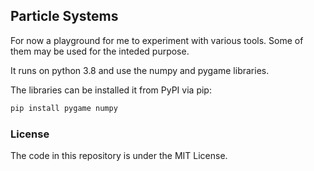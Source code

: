 ## Particle Systems

For now a playground for me to experiment with various tools.
Some of them may be used for the inteded purpose.


It runs on python 3.8 and use the numpy and pygame libraries.

The libraries can be installed it from PyPI via pip:
```sh
pip install pygame numpy
```

### License

The code in this repository is under the MIT License.